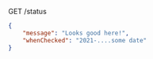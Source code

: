 

GET /status

```json
{
    "message": "Looks good here!",
    "whenChecked": "2021-....some date"
}
```